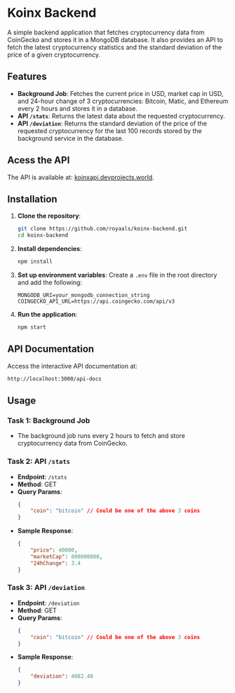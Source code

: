 # Koinx Backend

A simple backend application that fetches cryptocurrency data from CoinGecko and stores it in a MongoDB database. It also provides an API to fetch the latest cryptocurrency statistics and the standard deviation of the price of a given cryptocurrency.

## Features

- **Background Job**: Fetches the current price in USD, market cap in USD, and 24-hour change of 3 cryptocurrencies: Bitcoin, Matic, and Ethereum every 2 hours and stores it in a database.
- **API `/stats`**: Returns the latest data about the requested cryptocurrency.
- **API `/deviation`**: Returns the standard deviation of the price of the requested cryptocurrency for the last 100 records stored by the background service in the database.

## Acess the API

The API is available at: [koinxapi.devprojects.world](https://koinxapi.devprojects.world).



## Installation

1. **Clone the repository**:
    ```bash
    git clone https://github.com/royaals/koinx-backend.git
    cd koinx-backend
    ```

2. **Install dependencies**:
    ```bash
    npm install
    ```

3. **Set up environment variables**:
    Create a `.env` file in the root directory and add the following:
    ```env
    MONGODB_URI=your_mongodb_connection_string
    COINGECKO_API_URL=https://api.coingecko.com/api/v3
    ```

4. **Run the application**:
    ```bash
    npm start
    ```
## API Documentation
Access the interactive API documentation at:
```bash
http://localhost:3000/api-docs

```

## Usage

### Task 1: Background Job

- The background job runs every 2 hours to fetch and store cryptocurrency data from CoinGecko.

### Task 2: API `/stats`

- **Endpoint**: `/stats`
- **Method**: GET
- **Query Params**:
    ```json
    {
        "coin": "bitcoin" // Could be one of the above 3 coins
    }
    ```
- **Sample Response**:
    ```json
    {
        "price": 40000,
        "marketCap": 800000000,
        "24hChange": 3.4
    }
    ```

### Task 3: API `/deviation`

- **Endpoint**: `/deviation`
- **Method**: GET
- **Query Params**:
    ```json
    {
        "coin": "bitcoin" // Could be one of the above 3 coins
    }
    ```
- **Sample Response**:
    ```json
    {
        "deviation": 4082.48
    }
    ```

